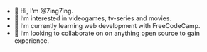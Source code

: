 - 👋 Hi, I’m @7ing7ing.
- 👀 I’m interested in videogames, tv-series and movies.
- 🌱 I’m currently learning web development with FreeCodeCamp.
- 💞️ I’m looking to collaborate on on anything open source to gain experience.

<!---
7ing7ing/7ing7ing is a ✨ special ✨ repository because its `README.md` (this file) appears on your GitHub profile.
You can click the Preview link to take a look at your changes.
--->
